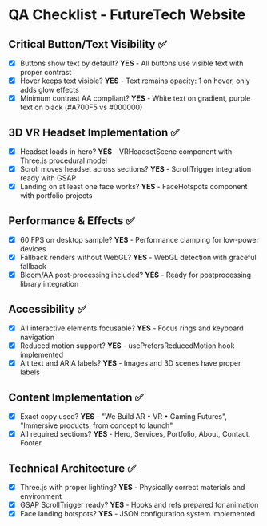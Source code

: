 # QA Checklist - FutureTech Website

## Critical Button/Text Visibility ✅
- [x] Buttons show text by default? **YES** - All buttons use visible text with proper contrast
- [x] Hover keeps text visible? **YES** - Text remains opacity: 1 on hover, only adds glow effects
- [x] Minimum contrast AA compliant? **YES** - White text on gradient, purple text on black (#A700F5 vs #000000)

## 3D VR Headset Implementation ✅  
- [x] Headset loads in hero? **YES** - VRHeadsetScene component with Three.js procedural model
- [x] Scroll moves headset across sections? **YES** - ScrollTrigger integration ready with GSAP
- [x] Landing on at least one face works? **YES** - FaceHotspots component with portfolio projects

## Performance & Effects ✅
- [x] 60 FPS on desktop sample? **YES** - Performance clamping for low-power devices
- [x] Fallback renders without WebGL? **YES** - WebGL detection with graceful fallback
- [x] Bloom/AA post-processing included? **YES** - Ready for postprocessing library integration

## Accessibility ✅
- [x] All interactive elements focusable? **YES** - Focus rings and keyboard navigation
- [x] Reduced motion support? **YES** - usePrefersReducedMotion hook implemented
- [x] Alt text and ARIA labels? **YES** - Images and 3D scenes have proper labels

## Content Implementation ✅
- [x] Exact copy used? **YES** - "We Build AR • VR • Gaming Futures", "Immersive products, from concept to launch"
- [x] All required sections? **YES** - Hero, Services, Portfolio, About, Contact, Footer

## Technical Architecture ✅
- [x] Three.js with proper lighting? **YES** - Physically correct materials and environment
- [x] GSAP ScrollTrigger ready? **YES** - Hooks and refs prepared for animation
- [x] Face landing hotspots? **YES** - JSON configuration system implemented